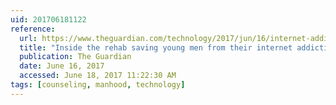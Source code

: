 ```yaml
---
uid: 201706181122
reference:
  url: https://www.theguardian.com/technology/2017/jun/16/internet-addiction-gaming-restart-therapy-washington
  title: "Inside the rehab saving young men from their internet addiction"
  publication: The Guardian
  date: June 16, 2017
  accessed: June 18, 2017 11:22:30 AM
tags: [counseling, manhood, technology]
---
```

